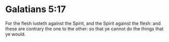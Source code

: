 # Galatians 5:17

For the flesh lusteth against the Spirit, and the Spirit against the flesh: and these are contrary the one to the other: so that ye cannot do the things that ye would.